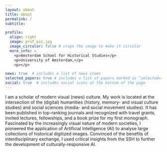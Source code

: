 ```yaml
---
layout: about
title: about
permalink: /
subtitle:

profile:
  align: right
  image: prof_pic.jpg
  image_circular: false # crops the image to make it circular
  more_info: >
    <p>Amsterdam School for Historical Studies</p>
    <p>University of Amsterdam,</p>
    <p></p>

news: true  # includes a list of news items
selected_papers: true # includes a list of papers marked as "selected={true}"
social: true  # includes social icons at the bottom of the page
---
```


I am a scholar of modern visual (news) culture. My work is located at the intersection of the (digital) humanities (history, memory- and visual culture studies) and social sciences (media- and social movement studies). It has been published in top-ranking journals and recognized with travel grants, invited lectures, fellowships, and a book prize for my first monograph. Fascinated by the increasingly visual nature of modern societies, I pioneered the application of Artificial Intelligence (AI) to analyse large collections of historical digitized images. Convinced of the benefits of interdisciplinary exchange, I used critical insights from the SSH to further the development of culturally-responsive AI. 